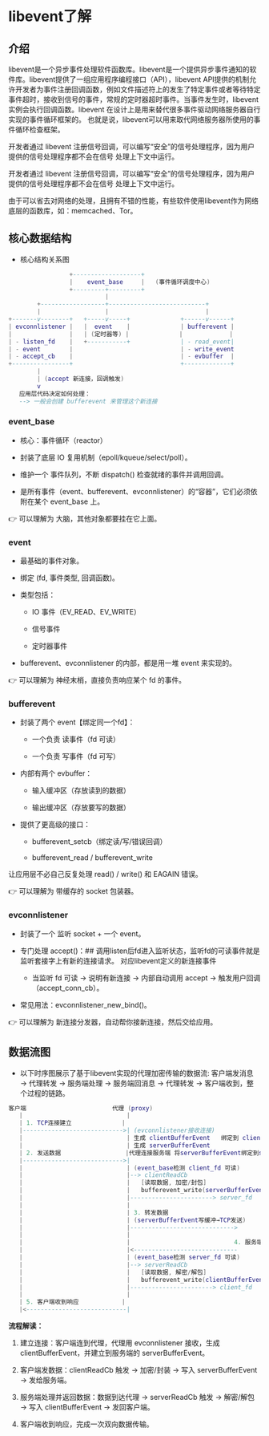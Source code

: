 # libevent了解
## 介绍
libevent是一个异步事件处理软件函数库。libevent是一个提供异步事件通知的软件库。libevent提供了一组应用程序编程接口（API），libevent API提供的机制允许开发者为事件注册回调函数，例如文件描述符上的发生了特定事件或者等待特定事件超时，接收到信号的事件，常规的定时器超时事件。当事件发生时，libevent实例会执行回调函数。libevent 在设计上是用来替代很多事件驱动网络服务器自行实现的事件循环框架的。 也就是说，libevent可以用来取代网络服务器所使用的事件循环检查框架。

开发者通过 libevent 注册信号回调，可以编写“安全”的信号处理程序，因为用户提供的信号处理程序都不会在信号 处理上下文中运行。

开发者通过 libevent 注册信号回调，可以编写“安全”的信号处理程序，因为用户提供的信号处理程序都不会在信号 处理上下文中运行。

由于可以省去对网络的处理，且拥有不错的性能，有些软件使用libevent作为网络底层的函数库，如：memcached、Tor。

## 核心数据结构
- 核心结构关系图
```lua
                 +-------------------+
                 |    event_base     |   (事件循环调度中心)
                 +---------+---------+
                           |
        +------------------+---------------------------+
        |                  |                           |
+-------v--------+   +-----v-----+              +------v------+
| evconnlistener |   |  event    |              | bufferevent |
|                |   | (定时器等) |              |             |
| - listen_fd    |   +-----------+              | - read_event|
| - event        |                              | - write_event
| - accept_cb    |                              | - evbuffer  |
+----------------+                              +-------------+
        |
        | (accept 新连接，回调触发)
        v
   应用层代码决定如何处理：
   --> 一般会创建 bufferevent 来管理这个新连接

```

### event_base
- 核心：事件循环（reactor）

- 封装了底层 IO 复用机制（epoll/kqueue/select/poll）。

- 维护一个 事件队列，不断 dispatch() 检查就绪的事件并调用回调。

- 是所有事件（event、bufferevent、evconnlistener）的“容器”，它们必须依附在某个 event_base 上。

👉 可以理解为 大脑，其他对象都要挂在它上面。

### event
- 最基础的事件对象。

- 绑定 (fd, 事件类型, 回调函数)。

- 类型包括：

    - IO 事件（EV_READ、EV_WRITE）

    - 信号事件

    - 定时器事件

- bufferevent、evconnlistener 的内部，都是用一堆 event 来实现的。

👉 可以理解为 神经末梢，直接负责响应某个 fd 的事件。

### bufferevent
- 封装了两个 event【绑定同一个fd】：

    - 一个负责 读事件（fd 可读）

    - 一个负责 写事件（fd 可写）

- 内部有两个 evbuffer：

    - 输入缓冲区（存放读到的数据）

    - 输出缓冲区（存放要写的数据）

- 提供了更高级的接口：

    - bufferevent_setcb（绑定读/写/错误回调）

    - bufferevent_read / bufferevent_write

让应用层不必自己反复处理 read() / write() 和 EAGAIN 错误。

👉 可以理解为 带缓存的 socket 包装器。
### evconnlistener

- 封装了一个 监听 socket + 一个 event。

- 专门处理 accept()：## 调用listen后fd进入监听状态，监听fd的可读事件就是监听套接字上有新的连接请求。 对应libevent定义的新连接事件

    - 当监听 fd 可读 → 说明有新连接 → 内部自动调用 accept → 触发用户回调（accept_conn_cb）。

- 常见用法：evconnlistener_new_bind()。

👉 可以理解为 新连接分发器，自动帮你接新连接，然后交给应用。

## 数据流图
- 以下时序图展示了基于libevent实现的代理加密传输的数据流:
客户端发消息 → 代理转发 → 服务端处理 → 服务端回消息 → 代理转发 → 客户端收到，整个过程的链路。

```lua
客户端                        代理 (proxy)                               服务端
   |                             |                                          |
   | 1. TCP连接建立              |                                          |
   |---------------------------->| (evconnlistener接收连接)                 |
   |                             | 生成 clientBufferEvent   绑定到 client_fd |
   |                             | 生成 serverBufferEvent                   |
   | 2. 发送数据                  |代理连接服务端 将serverBufferEvent绑定到server_fd |
   |---------------------------->|                                          |
   |                             | (event_base检测 client_fd 可读)           |
   |                             |--> clientReadCb                          |
   |                             |   [读取数据, 加密/封包]                   |
   |                             |   bufferevent_write(serverBufferEvent)   |
   |                             |-----------------------> server_fd        |
   |                             |                                          |
   |                             | 3. 转发数据                              |
   |                             | (serverBufferEvent写缓冲→TCP发送)         |
   |                             |----------------------------->            |
   |                             |                                          |
   |                             |                             4. 服务端处理|
   |                             |<-----------------------------            |
   |                             | (event_base检测 server_fd 可读)          |
   |                             |--> serverReadCb                          |
   |                             |   [读取数据, 解密/解包]                   |
   |                             |   bufferevent_write(clientBufferEvent)   |
   |                             |-----------------------> client_fd        |
   |                             |                                          |
   | 5. 客户端收到响应            |                                          |
   |<----------------------------|                                          |

```
**流程解读：**

1. 建立连接：客户端连到代理，代理用 evconnlistener 接收，生成 clientBufferEvent，并建立到服务端的 serverBufferEvent。

2. 客户端发数据：clientReadCb 触发 → 加密/封装 → 写入 serverBufferEvent → 发给服务端。

3. 服务端处理并返回数据：数据到达代理 → serverReadCb 触发 → 解密/解包 → 写入 clientBufferEvent → 发回客户端。

4. 客户端收到响应，完成一次双向数据传输。
